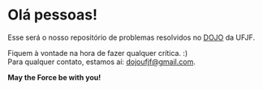 # Olá pessoas! 

Esse será o nosso repositório de problemas resolvidos no [DOJO][dojo] da UFJF.

Fiquem à vontade na hora de fazer qualquer crítica. :) <br />
Para qualquer contato, estamos aí: <dojoufjf@gmail.com>. <br />

**May the Force be with you!**

[dojo]: dojoufjf.wordpress.com


